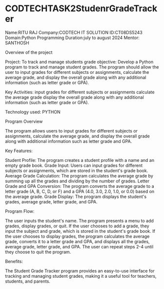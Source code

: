 # CODTECHTASK2StudenrGradeTracker
Name:RITU RAJ
Company:CODTECH IT SOLUTION
ID:CT08DS5243
Domain:Python Programming
Duration:july to august 2024
Mentor: SANTHOSH

Overview of the project

Project: To track and manage students grade
objective:
Develop a Python program to track and manage student grades. The
program should allow the user to input grades for different subjects or
assignments, calculate the average grade, and display the overall
grade along with any additional information (such as letter grade or
GPA).

Key Activities:
input grades for different subjects or assignments
calculate the average grade
display the overall
grade along with any additional information (such as letter grade or GPA).


Technology used:
PYTHON

Program Overview

The program allows users to input grades for different subjects or assignments, calculate the average grade, and display the overall grade along with additional information such as letter grade and GPA.

Key Features:

Student Profile: The program creates a student profile with a name and an empty grade book.
Grade Input: Users can input grades for different subjects or assignments, which are stored in the student's grade book.
Average Grade Calculation: The program calculates the average grade by summing up all the grades and dividing by the number of grades.
Letter Grade and GPA Conversion: The program converts the average grade to a letter grade (A, B, C, D, or F) and a GPA (4.0, 3.0, 2.0, 1.0, or 0.0) based on the average grade.
Grade Display: The program displays the student's grades, average grade, letter grade, and GPA.


Program Flow:

The user inputs the student's name.
The program presents a menu to add grades, display grades, or quit.
If the user chooses to add a grade, they input the subject and grade, which is stored in the student's grade book.
If the user chooses to display grades, the program calculates the average grade, converts it to a letter grade and GPA, and displays all the grades, average grade, letter grade, and GPA.
The user can repeat steps 2-4 until they choose to quit the program.


Benefits:

The Student Grade Tracker program provides an easy-to-use interface for tracking and managing student grades, making it a useful tool for teachers, students, and parents.



